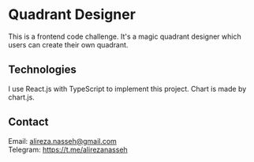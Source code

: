 # Quadrant Designer
This is a frontend code challenge. It's a magic quadrant designer which users can create their own quadrant.
## Technologies
I use React.js with TypeScript to implement this project. Chart is made by chart.js.
## Contact
Email: alireza.nasseh@gmail.com  
Telegram: https://t.me/alirezanasseh
